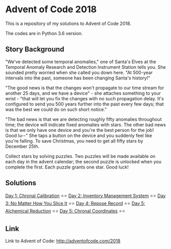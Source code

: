 # Advent of Code 2018
This is a repository of my solutions to Advent of Code 2018.

The codes are in Python 3.6 version.

## Story Background
"We've detected some temporal anomalies," one of Santa's Elves at the Temporal Anomaly Research and Detection Instrument Station tells you. She sounded pretty worried when she called you down here. "At 500-year intervals into the past, someone has been changing Santa's history!"

"The good news is that the changes won't propagate to our time stream for another 25 days, and we have a device" - she attaches something to your wrist - "that will let you fix the changes with no such propagation delay. It's configured to send you 500 years further into the past every few days; that was the best we could do on such short notice."

"The bad news is that we are detecting roughly fifty anomalies throughout time; the device will indicate fixed anomalies with stars. The other bad news is that we only have one device and you're the best person for the job! Good lu--" She taps a button on the device and you suddenly feel like you're falling. To save Christmas, you need to get all fifty stars by December 25th.

Collect stars by solving puzzles. Two puzzles will be made available on each day in the advent calendar; the second puzzle is unlocked when you complete the first. Each puzzle grants one star. Good luck!

## Solutions
[Day 1: Chronal Calibration](day1-chronal-calibration/) ⭐⭐
[Day 2: Inventory Management System](day2-inventory-management-system/) ⭐⭐
[Day 3: No Matter How You Slice It](day3-no-matter-how-you-slice-it/) ⭐⭐
[Day 4: Repose Record](day4-repose-record/) ⭐⭐
[Day 5: Alchemical Reduction](day5-alchemical-reduction/) ⭐⭐
[Day 5: Chronal Coordinates](day6-chronal-coordinates/) ⭐⭐

## Link
Link to Advent of Code: http://adventofcode.com/2018